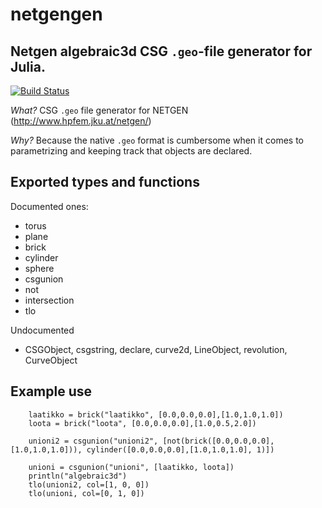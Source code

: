 # netgengen
## Netgen algebraic3d CSG `.geo`-file generator for Julia. 

[![Build Status](https://travis-ci.org/juhanikataja/netgengen.jl.svg?branch=master)](https://travis-ci.org/juhanikataja/netgengen.jl)

*What?* CSG `.geo` file generator for NETGEN (http://www.hpfem.jku.at/netgen/)

*Why?* Because the native `.geo` format is cumbersome when it comes to parametrizing and keeping track that objects are declared.

## Exported types and functions

Documented ones:

* torus
* plane
* brick
* cylinder
* sphere
* csgunion
* not
* intersection
* tlo

Undocumented

* CSGObject, csgstring, declare, curve2d, LineObject, revolution, CurveObject

## Example use

        laatikko = brick("laatikko", [0.0,0.0,0.0],[1.0,1.0,1.0])
        loota = brick("loota", [0.0,0.0,0.0],[1.0,0.5,2.0])

        unioni2 = csgunion("unioni2", [not(brick([0.0,0.0,0.0],[1.0,1.0,1.0])), cylinder([0.0,0.0,0.0],[1.0,1.0,1.0], 1)])

        unioni = csgunion("unioni", [laatikko, loota])
        println("algebraic3d")
        tlo(unioni2, col=[1, 0, 0])
        tlo(unioni, col=[0, 1, 0])
